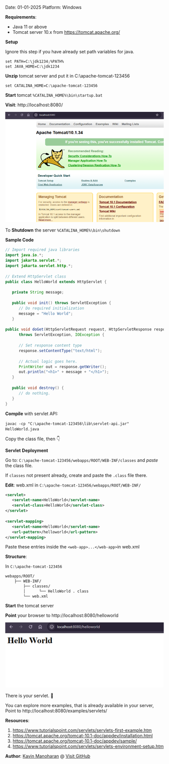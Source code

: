 Date: 01-01-2025 
Platform: Windows

**Requirements**:
- Java 11 or above
- Tomcat server 10.x from https://tomcat.apache.org/

**Setup** 

Ignore this step if you have already set path variables for java. 
```
set PATH=C:\jdk1234;%PATH% 
set JAVA_HOME=C:\jdk1234
```


**Unzip** tomcat server and put it in C:\apache-tomcat-123456

```
set CATALINA_HOME=C:\apache-tomcat-123456
```

**Start** tomcat `%CATALINA_HOME%\bin\startup.bat`

**Visit**: http://localhost:8080/

![](attachments/Pasted%20image%2020250101150329.png)

To **Shutdown** the server `%CATALINA_HOME%\bin\shutdown`

**Sample Code**
```java
// Import required java libraries
import java.io.*;
import jakarta.servlet.*;
import jakarta.servlet.http.*;

// Extend HttpServlet class
public class HelloWorld extends HttpServlet {
 
   private String message;

   public void init() throws ServletException {
      // Do required initialization
      message = "Hello World";
   }

public void doGet(HttpServletRequest request, HttpServletResponse response)
      throws ServletException, IOException {
      
      // Set response content type
      response.setContentType("text/html");

      // Actual logic goes here.
      PrintWriter out = response.getWriter();
      out.println("<h1>" + message + "</h1>");
   }

   public void destroy() {
      // do nothing.
   }
}

```

**Compile** with servlet API:

`javac -cp "C:\apache-tomcat-123456\lib\servlet-api.jar" HelloWorld.java`

Copy the class file, then 👇

**Servlet** **Deployment**

Go to:  `C:\apache-tomcat-123456/webapps/ROOT/WEB-INF/classes` and *paste* the class file.

If `classes` not present already, create and paste the `.class` file there.

**Edit**: web.xml in `C:\apache-tomcat-123456/webapps/ROOT/WEB-INF/`

```xml
<servlet>
   <servlet-name>HelloWorld</servlet-name>
   <servlet-class>HelloWorld</servlet-class>
</servlet>

<servlet-mapping>
   <servlet-name>HelloWorld</servlet-name>
   <url-pattern>/helloworld</url-pattern>
</servlet-mapping>
```

Paste these entries inside the `<web-app>...</web-app>`in web.xml

**Structure**:

In  `C:\apache-tomcat-123456`

```
webapps/ROOT/
    ├── WEB-INF/
        ├── classes/
        │      └── HelloWorld . class
        └── web.xml
```

**Start** the tomcat server

**Point** your browser to http://localhost:8080/helloworld

![](attachments/Pasted%20image%2020250101151517.png)

There is your servlet. 🤩

You can explore more examples, that is already available in your server,
Point to http://localhost:8080/examples/servlets/

**Resources**:
1. https://www.tutorialspoint.com/servlets/servlets-first-example.htm
2. https://tomcat.apache.org/tomcat-10.1-doc/appdev/installation.html
3. https://tomcat.apache.org/tomcat-10.1-doc/appdev/sample/
4. https://www.tutorialspoint.com/servlets/servlets-environment-setup.htm

**Author**: [Kavin Manoharan](https://www.linkedin.com/in/kavinsde)  @  [Visit GitHub](https://github.com/immkavin-ranks/)